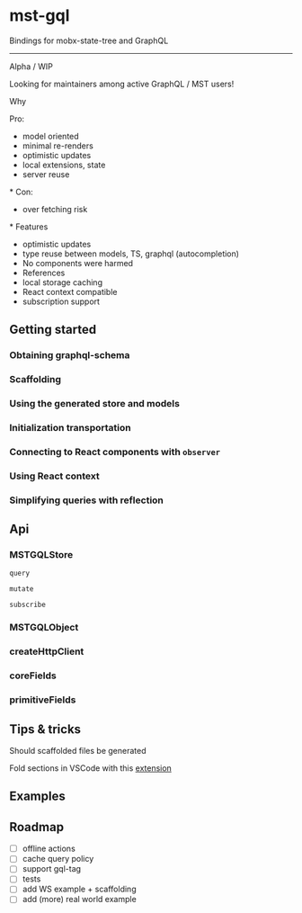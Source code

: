 # mst-gql

Bindings for mobx-state-tree and GraphQL

---

Alpha / WIP

Looking for maintainers among active GraphQL / MST users!

Why

Pro:

- model oriented
- minimal re-renders
- optimistic updates
- local extensions, state
- server reuse

\* Con:

- over fetching risk

\* Features

- optimistic updates
- type reuse between models, TS, graphql (autocompletion)
- No components were harmed
- References
- local storage caching
- React context compatible
- subscription support

## Getting started

### Obtaining graphql-schema

### Scaffolding

### Using the generated store and models

### Initialization transportation

### Connecting to React components with `observer`

### Using React context

### Simplifying queries with reflection

## Api

### MSTGQLStore

`query`

`mutate`

`subscribe`

### MSTGQLObject

### createHttpClient

### coreFields

### primitiveFields

## Tips & tricks

Should scaffolded files be generated

Fold sections in VSCode with this [extension](https://marketplace.visualstudio.com/items?itemName=maptz.regionfolder)

## Examples

## Roadmap

- [ ] offline actions
- [ ] cache query policy
- [ ] support gql-tag
- [ ] tests
- [ ] add WS example + scaffolding
- [ ] add (more) real world example
